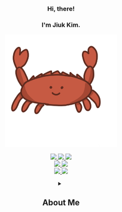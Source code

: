 
<br/>

### <div align="center">Hi, there!</div>
### <div align="center">I'm Jiuk Kim.</div>


<p align="center">
  <img src='./src/craby_moving.png' height='300'>
</p>

<!--
<p align="center">
  <picture>
    <source media="(prefers-color-scheme: light)" srcset="https://user-images.githubusercontent.com/99459331/154815441-9c45cc41-47b2-4054-834b-5fb082d37f1c.gif">
    <source media="(prefers-color-scheme: dark)" srcset="https://user-images.githubusercontent.com/99459331/154815600-359f1ed4-5b9c-4606-857b-a1556816e9d6.gif">
    <img alt="Shows a black logo in light color mode and a white one in dark color mode." src="https://user-images.githubusercontent.com/25423296/163456779-a8556205-d0a5-45e2-ac17-42d089e3c3f8.png" width=300>
  </picture>
</p>![image](https://user-images.githubusercontent.com/99459331/203001800-8a00ca54-c166-428c-9c36-9627e5f0f691.png)

-->

<p align="center">
<a href="https://next-likelion.co.kr/" target="_blank">
    <img src="https://github-badge-maker.herokuapp.com/badge?logo=likelion&name=Likelion&color=34567C"/>
  </a>
  <a href="https://bada-web-service.vercel.app/" target="_blank">
    <img src="https://github-badge-maker.herokuapp.com/badge?logo=bada&name=bada&color=34567C"/>
  </a>
  <a href="https://bada-web-service.vercel.app/" target="_blank">
    <img src="https://github-badge-maker.herokuapp.com/badge?logo=gdsc&name=Kugods&color=34567C"/>
  </a>
  <br/>
  <a href='https://ku3ds-web-service.vercel.app'>
    <img src="https://github-badge-maker.herokuapp.com/badge?logo=ku3ds&name=KU-3DS&color=34567C"/>
  </a>
  <a href="https://brightician-web-service.vercel.app/" target="_blank">
    <img src="https://github-badge-maker.herokuapp.com/badge?logo=brightics&name=Brightician&color=34567C"/>
  </a>
  <br/>
  
  <a href="mailto:austin.jiuk.kim@gmail.com" target="_blank">
    <img src="https://img.shields.io/badge/Gmail-d14836?style=flat-square&logo=Gmail&logoColor=white&link=austin.jiuk.kim@gmail.com"/>
  </a>
   <a href="https://ziweek.github.io/" target="_blank">
     <img src="https://img.shields.io/badge/GitHub%20Pages-222222?style=flat-square&logo=GitHub&logoColor=white&link=https://ziweek.github.io/"/>
  </a>
</p>


<details align="center">
   <summary>
     <h2>About Me</h2>
   </summary>
   

<div><h3>Tech Stack</h3></div>
<p align="center">
    <img src="https://img.shields.io/badge/Scikit%20Learn-F7931E?style=flat-square&logo=scikit-learn&logoColor=white"/>
     <br/> 
     <img src="https://img.shields.io/badge/TensorFlow-ff6f00?style=flat-square&logo=TensorFlow&logoColor=white"/>
     <img src="https://img.shields.io/badge/PyTorch-ee4c2c?style=flat-square&logo=PyTorch&logoColor=white"/> 
     <br/>
  <img src="https://github-badge-maker.herokuapp.com/badge?logo=brightics&name=Brightics&color=0E4491"/>
     <img src="https://img.shields.io/badge/Google%20Analytics-E37400?style=flat-square&logo=Google%20Analytics&logoColor=white"/>
</p>
  
<p align="center">
     <img src="https://img.shields.io/badge/React-2599ED?style=flat-square&logo=React&logoColor=white"/>
     <img src="https://img.shields.io/badge/Next.js-000000?style=flat-square&logo=Next.js&logoColor=white"/>
     <img src="https://img.shields.io/badge/Flutter-02569B?style=flat-square&logo=Flutter&logoColor=white"/>
     <br/>
     <img src="https://img.shields.io/badge/Django-092E20?style=flat-square&logo=Django&logoColor=white"/> 
     <img src="https://img.shields.io/badge/FastAPI-009688?style=flat-square&logo=FastAPI&logoColor=white"/> 
     <img src="https://img.shields.io/badge/Node.js-339933?style=flat-square&logo=Node.js&logoColor=white"/>
     <img src="https://img.shields.io/badge/Nest.js-E0234E?style=flat-square&logo=Nestjs&logoColor=white"/>
     <br/>
     <img src="https://img.shields.io/badge/MySQL-4479A1?style=flat-square&logo=MySQL&logoColor=white"/>
     <img src="https://img.shields.io/badge/MongoDB-47A248?style=flat-square&logo=MongoDB&logoColor=white"/>
</p>
  
<p align="center"> 
     <img src="https://img.shields.io/badge/Docker-2496ED?style=flat-square&logo=Docker&logoColor=white"/>
     <img src="https://img.shields.io/badge/Kubernetes-326CE5?style=flat-square&logo=Kubernetes&logoColor=white"/>
     <br/>
     <img src="https://img.shields.io/badge/Amazon%20AWS-232F3E?style=flat-square&logo=Amazon%20AWS&logoColor=white"/>
     <img src="https://img.shields.io/badge/Google%20Cloud-4285F4?style=flat-square&logo=Google%20Cloud&logoColor=white"/>
 </p>
  
<p align="center">
    <img src="https://img.shields.io/badge/Tableau-E97627?style=flat-square&logo=Tableau&logoColor=white"/>
     <img src="https://img.shields.io/badge/Qgis-589632?style=flat-square&logo=Qgis&logoColor=white"/>
     <img src="https://img.shields.io/badge/Plotly-3F4F75?style=flat-square&logo=Plotly&logoColor=white"/>
     <br/>
     <img src="https://img.shields.io/badge/Figma-000000?style=flat-square&logo=Figma&logoColor=white"/>
     <img src="https://img.shields.io/badge/Adobe-FF0000?style=flat-square&logo=Adobe&logoColor=white"/>
     <img src="https://img.shields.io/badge/Autodesk-0696D7?style=flat-square&logo=Autodesk&logoColor=white"/>
</p>
<br/>
  

   <p align="center">
     <a href='https://github.com/anuraghazra/github-readme-stats'>
     <img src='https://github-readme-stats.vercel.app/api/top-langs/?username=ziweek&layout=compact' width=400>
     </a>
      <br/>
     <a href='https://github.com/anuraghazra/github-readme-stats'>
     <img src='https://github-readme-stats.vercel.app/api?username=ziweek&show_icons=true' width=400>
     </a>
   </p>
  
  
  
  
</details>


